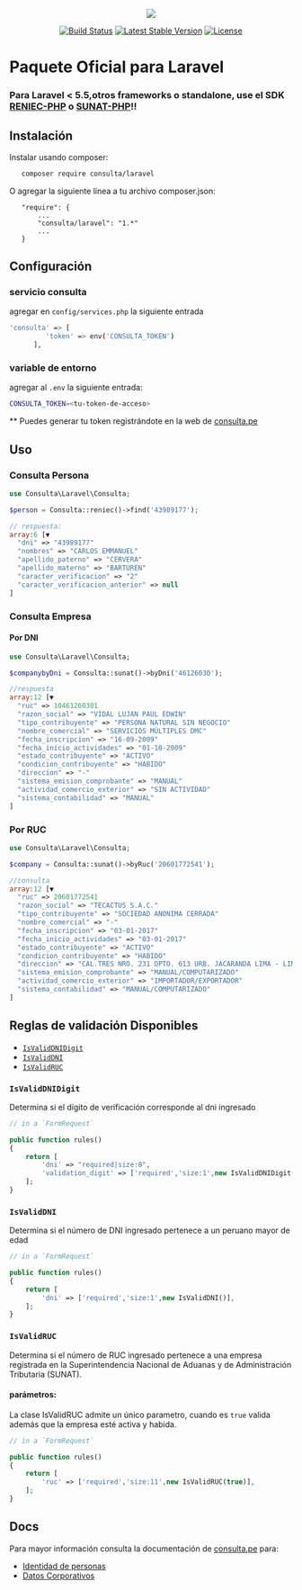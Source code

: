 <p align="center"><img src="https://consulta.pe/img/logo_consulta_pe.png"> </p>

<p align="center">
<a href="https://travis-ci.com/consulta/consulta-laravel"><img src="https://travis-ci.com/consulta/consulta-laravel.svg?branch=master" alt="Build Status"></a>
<a href="https://packagist.org/packages/consulta/laravel"><img src="https://poser.pugx.org/consulta/laravel/v/stable" alt="Latest Stable Version"></a>
<a href="https://packagist.org/packages/consulta/laravel"><img src="https://poser.pugx.org/consulta/laravel/license" alt="License"></a>
</p>

# Paquete Oficial para Laravel 
### Para Laravel < 5.5,otros frameworks o standalone, use el SDK [RENIEC-PHP](https://github.com/tecactus/reniec-php) o [SUNAT-PHP](https://github.com/tecactus/sunat-php)!!

## Instalación
Instalar usando composer:

```bash
   composer require consulta/laravel
```

O agregar la siguiente línea a tu archivo composer.json:

```
   "require": {
       ...
       "consulta/laravel": "1.*"
       ...
   }
```
## Configuración

### servicio consulta

agregar en `config/services.php` la siguiente entrada

 ```bash
 'consulta' => [
          'token' => env('CONSULTA_TOKEN')
       ],
```
    
### variable de entorno

agregar al `.env` la siguiente entrada:

 ```bash
CONSULTA_TOKEN=<tu-token-de-acceso>
```

** Puedes generar tu token registrándote en la web de [consulta.pe](https://consulta.pe/auth/register)

## Uso

### Consulta Persona
```php
use Consulta\Laravel\Consulta;

$person = Consulta::reniec()->find('43989177');

// respuesta:
array:6 [▼
  "dni" => "43989177"
  "nombres" => "CARLOS EMMANUEL"
  "apellido_paterno" => "CERVERA"
  "apellido_materno" => "BARTUREN"
  "caracter_verificacion" => "2"
  "caracter_verificacion_anterior" => null
]

```

### Consulta Empresa

#### Por DNI
```php
use Consulta\Laravel\Consulta;

$companybyDni = Consulta::sunat()->byDni('46126030');

//respuesta
array:12 [▼
  "ruc" => 10461260301
  "razon_social" => "VIDAL LUJAN PAUL EDWIN"
  "tipo_contribuyente" => "PERSONA NATURAL SIN NEGOCIO"
  "nombre_comercial" => "SERVICIOS MÚLTIPLES DMC"
  "fecha_inscripcion" => "16-09-2009"
  "fecha_inicio_actividades" => "01-10-2009"
  "estado_contribuyente" => "ACTIVO"
  "condicion_contribuyente" => "HABIDO"
  "direccion" => "-"
  "sistema_emision_comprobante" => "MANUAL"
  "actividad_comercio_exterior" => "SIN ACTIVIDAD"
  "sistema_contabilidad" => "MANUAL"
]
```

### Por RUC

```php
use Consulta\Laravel\Consulta;

$company = Consulta::sunat()->byRuc('20601772541');

//consulta
array:12 [▼
  "ruc" => 20601772541
  "razon_social" => "TECACTUS S.A.C."
  "tipo_contribuyente" => "SOCIEDAD ANONIMA CERRADA"
  "nombre_comercial" => "-"
  "fecha_inscripcion" => "03-01-2017"
  "fecha_inicio_actividades" => "03-01-2017"
  "estado_contribuyente" => "ACTIVO"
  "condicion_contribuyente" => "HABIDO"
  "direccion" => "CAL.TRES NRO. 231 DPTO. 613 URB. JACARANDA LIMA - LIMA - SAN BORJA"
  "sistema_emision_comprobante" => "MANUAL/COMPUTARIZADO"
  "actividad_comercio_exterior" => "IMPORTADOR/EXPORTADOR"
  "sistema_contabilidad" => "MANUAL/COMPUTARIZADO"
]
```

## Reglas de validación Disponibles

 - [`IsValidDNIDigit`](#isvaliddnidigit)
 - [`IsValidDNI`](#isvaliddni)
 - [`IsValidRUC`](#isvalidruc)
 
 
### `IsValidDNIDigit`

Determina si el dígito de verificación corresponde al dni ingresado

```php
// in a `FormRequest` 

public function rules()
{
    return [
        'dni' => "required|size:8",
        'validation_digit' => ['required','size:1',new IsValidDNIDigit($this->dni)],
    ];
}
```
### `IsValidDNI`
Determina si el número de DNI ingresado pertenece a un peruano mayor de edad

```php
// in a `FormRequest` 

public function rules()
{
    return [
        'dni' => ['required','size:1',new IsValidDNI()],
    ];
}
```

### `IsValidRUC`

Determina si el número de RUC ingresado pertenece a una empresa registrada en la Superintendencia Nacional de Aduanas y de Administración Tributaria (SUNAT).


#### parámetros:
 
La clase IsValidRUC admite un único parametro, cuando es ``true`` valida además que la empresa esté activa y habida.  


```php
// in a `FormRequest` 

public function rules()
{
    return [
        'ruc' => ['required','size:11',new IsValidRUC(true)],
    ];
}
```

## Docs
Para mayor información consulta la documentación de [consulta.pe](https://consulta.pe/) para:

 - [Identidad de personas](https://consulta.pe/identidad-personas)
 - [Datos Corporativos](https://consulta.pe/datos-corporativos)

